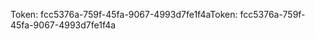<span data-ttu-id="dce83-101">Token: fcc5376a-759f-45fa-9067-4993d7fe1f4a</span><span class="sxs-lookup"><span data-stu-id="dce83-101">Token: fcc5376a-759f-45fa-9067-4993d7fe1f4a</span></span>